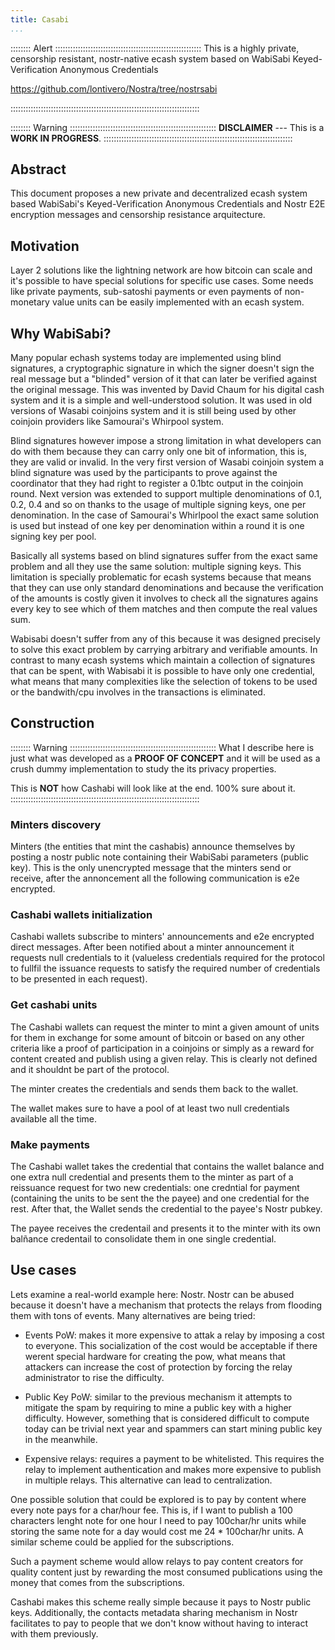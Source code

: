 ```yaml
---
title: Casabi
...
```


:::::::: Alert ::::::::::::::::::::::::::::::::::::::::::::::::::::::::::
This is a highly private, censorship resistant, nostr-native ecash system based on WabiSabi Keyed-Verification Anonymous Credentials

<https://github.com/lontivero/Nostra/tree/nostrsabi>


:::::::::::::::::::::::::::::::::::::::::::::::::::::::::::::::::::::::::::

:::::::: Warning ::::::::::::::::::::::::::::::::::::::::::::::::::::::::::
__DISCLAIMER__ --- This is a **WORK IN PROGRESS**.
:::::::::::::::::::::::::::::::::::::::::::::::::::::::::::::::::::::::::::

## Abstract

This document proposes a new private and decentralized ecash system based WabiSabi's Keyed-Verification Anonymous Credentials and Nostr 
E2E encryption messages and censorship resistance arquitecture.

## Motivation

Layer 2 solutions like the lightning network are how bitcoin can scale and it's possible to have special solutions for specific use cases.
Some needs like private payments, sub-satoshi payments or even payments of non-monetary value units can be easily implemented with an 
ecash system.

## Why WabiSabi?

Many popular echash systems today are implemented using blind signatures, a cryptographic signature in which the signer doesn't sign the real message but a "blinded" version
of it that can later be verified against the original message. This was invented by David Chaum for his digital cash system and it is a simple and well-understood
solution. It was used in old versions of Wasabi coinjoins system and it is still being used by other coinjoin providers like Samourai's Whirpool system.

Blind signatures however impose a strong limitation in what developers can do with them because they can carry only one bit of information, this is, they are valid or
invalid. In the very first version of Wasabi coinjoin system a blind signature was used by the participants to prove against the coordinator that they had right to register a 0.1btc output in
the coinjoin round. Next version was extended to support multiple denominations of 0.1, 0.2, 0.4 and so on thanks to the usage of multiple signing keys, one per denomination.
In the case of Samourai's Whirlpool the exact same solution is used but instead of one key per denomination within a round it is one signing key per pool.

Basically all systems based on blind signatures suffer from the exact same problem and all they use the same solution: multiple signing keys. This limitation is specially problematic
for ecash systems because that means that they can use only standard denominations and because the verification of the amounts is costly given it involves to
check all the signatures agains every key to see which of them matches and then compute the real values sum.

Wabisabi doesn't suffer from any of this because it was designed precisely to solve this exact problem by carrying arbitrary and verifiable amounts. In contrast to many
ecash systems which maintain a collection of signatures that can be spent, with Wabisabi it is possible to have only one credential, what means that many complexities
like the selection of tokens to be used or the bandwith/cpu involves in the transactions is eliminated.


## Construction

:::::::: Warning ::::::::::::::::::::::::::::::::::::::::::::::::::::::::::
What I describe here is just what was developed as a **PROOF OF CONCEPT**
and it will be used as a crush dummy implementation to study the 
its privacy properties. 

This is **NOT** how Cashabi will look like at the end. 100% sure about it.
:::::::::::::::::::::::::::::::::::::::::::::::::::::::::::::::::::::::::::


### Minters discovery

Minters (the entities that mint the cashabis) announce themselves by posting a nostr public note containing their WabiSabi parameters (public key). This is the only
unencrypted message that the minters send or receive, after the annoncement all the following communication is e2e encrypted.

### Cashabi wallets initialization

Cashabi wallets subscribe to minters' announcements and e2e encrypted direct messages. After been notified about a minter announcement it requests null credentials to it
(valueless credentials required for the protocol to fullfil the issuance requests to satisfy the required number of credentials to be presented in each request).

### Get cashabi units

The Cashabi wallets can request the minter to mint a given amount of units for them in exchange for some amount of bitcoin or based on any other criteria like a proof 
of participation in a coinjoins or simply as a reward for content created and publish using a given relay. This is clearly not defined and it shouldnt be part of the 
protocol.

The minter creates the credentials and sends them back to the wallet. 

The wallet makes sure to have a pool of at least two null credentials available all the time.

### Make payments

The Cashabi wallet takes the credential that contains the wallet balance and one extra null credential and presents them to the minter as part of a reissuance request 
for two new credentials: one credntial for payment (containing the units to be sent the the payee) and one credential for the rest. 
After that, the Wallet sends the credential to the payee's Nostr pubkey.

The payee receives the credentail and presents it to the minter with its own balñance credentail to consolidate them in one single credential.


## Use cases

Lets examine a real-world example here: Nostr. Nostr can be abused because it doesn't have a mechanism that protects the relays from flooding
them with tons of events. Many alternatives are being tried:

* Events PoW: makes it more expensive to attak a relay by imposing a cost to everyone. This socialization of the cost would be acceptable if there werent special hardware 
  for creating the pow, what means that attackers can increase the cost of protection by forcing the relay administrator to rise the difficulty.

* Public Key PoW: similar to the previous mechanism it attempts to mitigate the spam by requiring to mine a public key with a higher difficulty. However, something that is
  considered difficult to compute today can be trivial next year and spammers can start mining public key in the meanwhile.

* Expensive relays: requires a payment to be whitelisted. This requires the relay to implement authentication and makes more expensive to publish in multiple relays. This 
  alternative can lead to centralization.
  
One possible solution that could be explored is to pay by content where every note pays for a char/hour fee. This is, if I want to publish a 100 characters lenght note for 
one hour I need to pay 100char/hr units while storing the same note for a day would cost me 24 * 100char/hr units. A similar scheme could be applied for the subscriptions.

Such a payment scheme would allow relays to pay content creators for quality content just by rewarding the most consumed publications using the money that comes from the 
subscriptions.

Cashabi makes this scheme really simple because it pays to Nostr public keys. Additionally, the contacts metadata sharing mechanism in Nostr facilitates to pay to people that
we don't know without having to interact with them previously.



